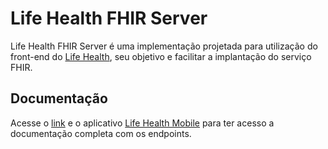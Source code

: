 # Life Health FHIR Server

Life Health FHIR Server é uma implementação projetada para utilização do front-end do [Life Health](https://github.com/matheus-poro/life-health), seu objetivo e facilitar a implantação do serviço FHIR.

## Documentação
Acesse o [link](https://life-health-fhir-server.vercel.app/api-docs/) e o aplicativo [Life Health Mobile](https://github.com/luciana-pereira/life-health-mobile) para ter acesso a documentação completa com os endpoints.

